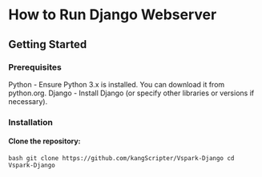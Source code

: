 # How to Run Django Webserver

## Getting Started
### Prerequisites
Python - Ensure Python 3.x is installed. You can download it from python.org.
Django - Install Django (or specify other libraries or versions if necessary).

### Installation
#### Clone the repository:
`bash
git clone https://github.com/kangScripter/Vspark-Django
cd Vspark-Django
`
